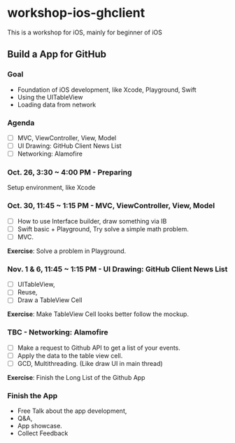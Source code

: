 # workshop-ios-ghclient

This is a workshop for iOS, mainly for beginner of iOS

## Build a App for GitHub

### Goal

* Foundation of iOS development, like Xcode, Playground, Swift
* Using the UITableView
* Loading data from network

### Agenda

- [ ] MVC, ViewController, View, Model
- [ ] UI Drawing: GitHub Client News List
- [ ] Networking: Alamofire

### Oct. 26,  3:30 ~ 4:00 PM - Preparing

Setup environment, like Xcode

### Oct. 30, 11:45 ~ 1:15 PM - MVC, ViewController, View, Model

- [ ] How to use Interface builder, draw something via IB
- [ ] Swift basic + Playground, Try solve a simple math problem.
- [ ] MVC.

**Exercise**: Solve a problem in Playground.

### Nov. 1 & 6, 11:45 ~ 1:15 PM - UI Drawing: GitHub Client News List

- [ ] UITableView,
- [ ] Reuse,
- [ ] Draw a TableView Cell

**Exercise**: Make TableView Cell looks better follow the mockup.

### TBC - Networking: Alamofire

- [ ] Make a request to Github API to get a list of your events.
- [ ] Apply the data to the table view cell.
- [ ] GCD, Multithreading. (Like draw UI in main thread)

**Exercise**: Finish the Long List of the Github App

### Finish the App

- Free Talk about the app development,
- Q&A,
- App showcase.
- Collect Feedback


